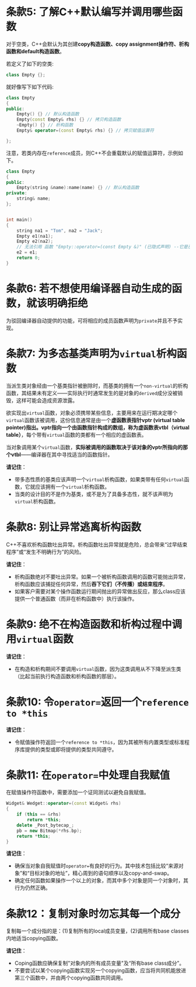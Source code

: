 # 条款5: 了解C++默认编写并调用哪些函数

对于空类，C++会默认为其创建**copy构造函数、copy assignment操作符、析构函数和default构造函数**。

若定义了如下的空类:

```cpp
class Empty {};
```

就好像写下如下代码:

```cpp
class Empty
{
public:
	Empty() {} // 默认构造函数
	Empty(const Empty& rhs) {} // 拷贝构造函数
	~Empty() {} // 析构函数
	Empty& operator=(const Empty& rhs) {} // 拷贝赋值运算符

};
```

注意，若类内存在`reference`成员，则C++不会重载默认的赋值运算符，示例如下。

```cpp
class Empty
{
public:
	Empty(string &name):name(name) {} // 默认构造函数
private:
	string& name;
};


int main()
{
	string na1 = "Tom", na2 = "Jack";
	Empty e1(na1);
	Empty e2(na2);
	// 无法引用 函数 "Empty::operator=(const Empty &)" (已隐式声明) --它是已删除的函数
	e2 = e1;
	return 0;
}
```

# 条款6: 若不想使用编译器自动生成的函数，就该明确拒绝

为驳回编译器自动提供的功能，可将相应的成员函数声明为`private`并且不予实现。

# 条款7: 为多态基类声明为`virtual`析构函数

当派生类对象经由一个基类指针被删除时，而基类的拥有一个`non-virtual`的析构函数，其结果未有定义——实际执行时通常发生的是对象的`derived`成分没被销毁，这样可能会造成资源泄露。

欲实现出`virtual`函数，对象必须携带某些信息，主要用来在运行期决定哪个`virtual`函数该被调用，这份信息通常是由一个**虚函数表指针vptr (virtual table pointer)**指出。vptr指向一个由函数指针构成的数组，称为**虚函数表vtbl（virtual table）**，每个带有`virtual`函数的类都有一个相应的虚函数表。

当对象调用某个`virtual`函数，**实际被调用的函数取决于该对象的vptr所指向的那个vtbl**——编译器在其中寻找适当的函数指针。

**请记住**：

- 带多态性质的基类应该声明一个`virtual`析构函数，如果类带有任何`virtual`函数，它就应该拥有一个`virtual`析构函数。
- 当类的设计目的不是作为基类，或不是为了具备多态性，就不该声明为`virtual`析构函数。

# 条款8: 别让异常逃离析构函数

C++不喜欢析构函数吐出异常。析构函数吐出异常就是危险，总会带来“过早结束程序”或“发生不明确行为”的风险。

**请记住**：

- 析构函数绝对不要吐出异常。如果一个被析构函数调用的函数可能抛出异常，析构函数应该捕捉任何异常，然后**吞下它们（不传播）或结束程序**。
- 如果客户需要对某个操作函数运行期间抛出的异常做出反应，那么class应该提供一个普通函数（而非在析构函数中）执行该操作。

# 条款9: 绝不在构造函数和析构过程中调用`virtual`函数

**请记住**：

- 在构造和析构期间不要调用`virtual`函数，因为这类调用从不下降至派生类（比起当前执行构造函数和析构函数的那层）。

# 条款10: 令`operator=`返回一个`reference to *this`

**请记住**：

- 令赋值操作符返回一个`reference to *this`，因为其被所有内置类型或标准程序库提供的类型或即将提供的类型共同遵守。

# 条款11: 在`operator=`中处理自我赋值

在赋值操作符函数中，需要添加一个证同测试以避免自我赋值。

```cpp
Widget& Wedget::operator=(const Widget& rhs)
{
	if (this == &rhs)
		return *this;
	delete _Post_bytecap_;
	pb = new Bitmap(*rhs.bp);
	return *this;
}
```

**请记住**：

- 确保当对象自我赋值时`operator=`有良好的行为。其中技术包括比较“来源对象”和“目标对象的地址”，精心周到的语句顺序以及copy-and-swap。
- 确定任何函数如果操作一个以上的对象，而其中多个对象是同一个对象时，其行为仍然正确。

# 条款12：复制对象时勿忘其每一个成分

复制每一个成分指的是：(1)复制所有的local成员变量，(2)调用所有base classes内地适当copying函数。

**请记住**：

- Coping函数应确保复制"对象内的所有成员变量"及“所有base class成分”。
- 不要尝试以某个copying函数实现另一个copying函数，应当将共同机能放进第三个函数中，并由两个copying函数共同调用。

